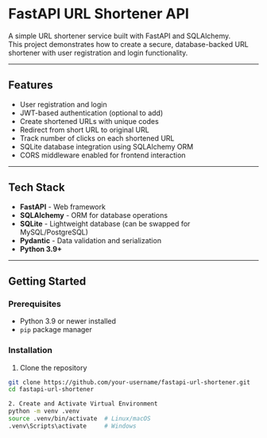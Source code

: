 # FastAPI URL Shortener API

A simple URL shortener service built with FastAPI and SQLAlchemy.  
This project demonstrates how to create a secure, database-backed URL shortener with user registration and login functionality.

---

## Features

- User registration and login  
- JWT-based authentication (optional to add)  
- Create shortened URLs with unique codes  
- Redirect from short URL to original URL  
- Track number of clicks on each shortened URL  
- SQLite database integration using SQLAlchemy ORM  
- CORS middleware enabled for frontend interaction

---

## Tech Stack

- **FastAPI** - Web framework  
- **SQLAlchemy** - ORM for database operations  
- **SQLite** - Lightweight database (can be swapped for MySQL/PostgreSQL)  
- **Pydantic** - Data validation and serialization  
- **Python 3.9+**

---

## Getting Started

### Prerequisites

- Python 3.9 or newer installed  
- `pip` package manager  

### Installation

1. Clone the repository  
```bash
git clone https://github.com/your-username/fastapi-url-shortener.git
cd fastapi-url-shortener

2. Create and Activate Virtual Environment
python -m venv .venv
source .venv/bin/activate  # Linux/macOS
.venv\Scripts\activate     # Windows
